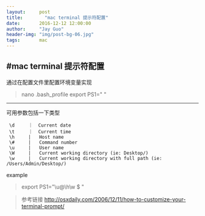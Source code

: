```yaml
---
layout:     post
title:        "mac terminal 提示符配置"
date:       2016-12-12 12:00:00
author:     "Jay Guo"
header-img: "img/post-bg-06.jpg"
tags:       mac
---
```


#mac terminal 提示符配置
------
通过在配置文件里配置环境变量实现
>nano .bash_profile
>export PS1=" "

------
可用参数包括一下类型

	 \d     ｜  Current date
	 \t     ｜  Current time
	 \h     |   Host name
	 \#     |   Command number
	 \u     |   User name
	 \W     |   Current working directory (ie: Desktop/)
	 \w     |   Current working directory with full path (ie: /Users/Admin/Desktop/)


example
> export PS1="\u@\h\w $ "

>参考链接 http://osxdaily.com/2006/12/11/how-to-customize-your-terminal-prompt/



